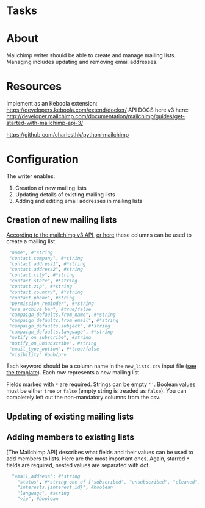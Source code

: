 # Tasks
# About
Mailchimp writer should be able to create and manage mailing lists. Managing includes updating and removing email addresses.

# Resources
Implement as an Keboola extension: https://developers.keboola.com/extend/docker/
API DOCS here v3 here: http://developer.mailchimp.com/documentation/mailchimp/guides/get-started-with-mailchimp-api-3/

https://github.com/charlesthk/python-mailchimp

# Configuration
The writer enables:

1. Creation of new mailing lists
2. Updating details of existing mailing lists
3. Adding and editing email addresses in mailing lists


## Creation of new mailing lists
[According to the mailchimp v3 API](http://developer.mailchimp.com/documentation/mailchimp/reference/lists/#create-post_lists),
[or here](https://us1.api.mailchimp.com/schema/3.0/Definitions/Lists/POST.json)
these columns can be used to create a mailing list:
```python
 "name", #*string
 "contact.company", #*string
 "contact.address1", #*string
 "contact.address2", #string
 "contact.city", #*string
 "contact.state", #*string
 "contact.zip", #*string
 "contact.country", #*string
 "contact.phone", #string
 "permission_reminder", #*string
 "use_archive_bar", #true/false
 "campaign_defaults.from_name", #*string
 "campaign_defaults.from_email", #*string
 "campaign_defaults.subject", #*string
 "campaign_defaults.language", #*string
 "notify_on_subscribe", #string
 "notify_on_unsubscribe", #string
 "email_type_option", #*true/false
 "visibility" #pub/prv
```
Each keyword should be a column name in the `new_lists.csv` input file ([see the template](./templates/new_lists.csv)). Each row represents a new mailing list.

Fields marked with `*` are required. Strings can be empty `''`. Boolean values must be either `true` or `false` (empty string is treaded as `false`). You can completely left out the non-mandatory columns from the csv.

## Updating of existing mailing lists

## Adding members to existing lists
[The Mailchimp API] describes what fields and their values can be used to add members to lists. Here are the most important ones. Again, starred `*` fields are required, nested values are separated with dot.

```python
  "email_address": #*string
    "status", #*string one of ["subscribed", "unsubscribed", "cleaned", "pending", "transactional"]
    "interests.{interest_id}", #boolean
    "language", #string
    "vip", #boolean

```
